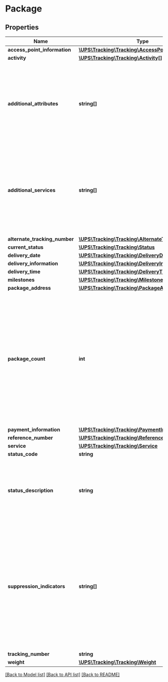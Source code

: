 # Package

## Properties
Name | Type | Description | Notes
------------ | ------------- | ------------- | -------------
**access_point_information** | [**\UPS\Tracking\Tracking\AccessPointInformation**](AccessPointInformation.md) |  | [optional] 
**activity** | [**\UPS\Tracking\Tracking\Activity[]**](Activity.md) |  | [optional] 
**additional_attributes** | **string[]** | The list of additional attributes that may be associated with the package. Presence of any element indicates the package has that attribute. | [optional] 
**additional_services** | **string[]** | The list of additional services that may be associated with the package. Presence of any element indicates that the package has that service. | [optional] 
**alternate_tracking_number** | [**\UPS\Tracking\Tracking\AlternateTrackingNumber[]**](AlternateTrackingNumber.md) |  | [optional] 
**current_status** | [**\UPS\Tracking\Tracking\Status**](Status.md) |  | [optional] 
**delivery_date** | [**\UPS\Tracking\Tracking\DeliveryDate[]**](DeliveryDate.md) |  | [optional] 
**delivery_information** | [**\UPS\Tracking\Tracking\DeliveryInformation**](DeliveryInformation.md) |  | [optional] 
**delivery_time** | [**\UPS\Tracking\Tracking\DeliveryTime**](DeliveryTime.md) |  | [optional] 
**milestones** | [**\UPS\Tracking\Tracking\Milestones[]**](Milestones.md) | milestones | [optional] 
**package_address** | [**\UPS\Tracking\Tracking\PackageAddress[]**](PackageAddress.md) |  | [optional] 
**package_count** | **int** | The total number of packages in the shipment. Note that this number may be greater than the number of returned packages in the response. In such cases subsequent calls are needed to get additional packages. | [optional] 
**payment_information** | [**\UPS\Tracking\Tracking\PaymentInformation[]**](PaymentInformation.md) |  | [optional] 
**reference_number** | [**\UPS\Tracking\Tracking\ReferenceNumber[]**](ReferenceNumber.md) |  | [optional] 
**service** | [**\UPS\Tracking\Tracking\Service**](Service.md) |  | [optional] 
**status_code** | **string** |  | [optional] 
**status_description** | **string** | The activity status description. Note: this field will be translated based on the locale provided in the request. | [optional] 
**suppression_indicators** | **string[]** | Contains values which signify that certain data should be suppressed or hidden. Valid values: Tracking activity details should be hidden. Note: this is mainly intended for use by UPS.com applications. | [optional] 
**tracking_number** | **string** |  | [optional] 
**weight** | [**\UPS\Tracking\Tracking\Weight**](Weight.md) |  | [optional] 

[[Back to Model list]](../../README.md#documentation-for-models) [[Back to API list]](../../README.md#documentation-for-api-endpoints) [[Back to README]](../../README.md)

